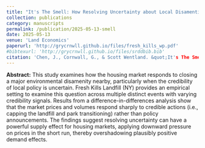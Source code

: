 ```yaml
---
title: "It's The Smell: How Resolving Uncertainty about Local Disamenties Affects the Housing Market"
collection: publications
category: manuscripts
permalink: /publication/2025-05-13-smell
date: 2025-05-13
venue: 'Land Economics'
paperurl: 'http://grycrnwll.github.io/files/fresh_kills_wp.pdf'
#bibtexurl: 'http://grycrnwll.github.io/files/srddbib.bib'
citation: 'Chen, J., Cornwall, G., & Scott Wentland. &quot;It's The Smell: How Resolving Uncertainty about Local Disamenties Affects the Housing Market &quot; <i>Land Economics</i>, Forthcoming.'
---
```


<b> Abstract:</b> This study examines how the housing market responds to closing a major environmental disamenity nearby, particularly when the credibility of local policy is uncertain. Fresh Kills Landfill (NY) provides an empirical setting to examine this question across multiple distinct events with varying credibility signals. Results from a difference-in-differences analysis show that the market prices and volumes respond sharply to credible actions (i.e., capping the landfill and park transitioning) rather than policy announcements. The findings suggest resolving uncertainty can have a powerful supply effect for housing markets, applying downward pressure on prices in the short run, thereby overshadowing plausibly positive demand effects. 